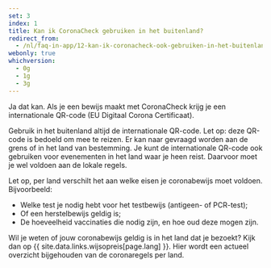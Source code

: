 ```yaml
---
set: 3
index: 1
title: Kan ik CoronaCheck gebruiken in het buitenland?
redirect_from: 
  - /nl/faq-in-app/12-kan-ik-coronacheck-ook-gebruiken-in-het-buitenland
webonly: true
whichversion:
  - 0g
  - 1g
  - 3g
---
```

Ja dat kan. Als je een bewijs maakt met CoronaCheck krijg je een internationale QR-code (EU Digitaal Corona Certificaat).

Gebruik in het buitenland altijd de internationale QR-code. Let op: deze QR-code is bedoeld om mee te reizen. Er kan naar gevraagd worden aan de grens of in het land van bestemming. Je kunt de internationale QR-code ook gebruiken voor evenementen in het land waar je heen reist. Daarvoor moet je wel voldoen aan de lokale regels.

Let op, per land verschilt het aan welke eisen je coronabewijs moet voldoen. Bijvoorbeeld:

- Welke test je nodig hebt voor het testbewijs (antigeen- of PCR-test);
- Of een herstelbewijs geldig is;
- De hoeveelheid vaccinaties die nodig zijn, en hoe oud deze mogen zijn.

Wil je weten of jouw coronabewijs geldig is in het land dat je bezoekt? Kijk dan op {{ site.data.links.wijsopreis[page.lang] }}. Hier wordt een actueel overzicht bijgehouden van de coronaregels per land.
